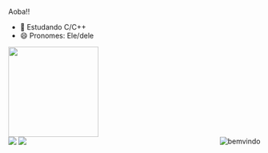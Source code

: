 Aoba!!

- 🌱 Estudando C/C++
- 😄 Pronomes: Ele/dele





 <div>
    <a href="https://github.com/verras9">
    <img height="180em" src="https://github-readme-stats.vercel.app/api?username=verras9&show_icons=true&theme=dark&include_all_commits=true&count_private=true"/>
 
  </div>
  
  
<div> 
 <a href="https://instagram.com/verras.g"target="_blank"><img src="https://img.shields.io/badge/-Instagram-%23E4405F?style=for-the-badge&logo=instagram&logoColor=white" target="_blank"></a>
 <a href="https://www.linkedin.com/in/guilherme-verratti-561122203/" target="_blank"><img src="https://img.shields.io/badge/-LinkedIn-%230077B5?style=for-the-badge&logo=linkedin&logoColor=white" target="_blank"></a>
<img align="right" alt="bemvindo" src="https://media.giphy.com/media/MT5UUV1d4CXE2A37Dg/giphy.gif">
  
  
  </div>
